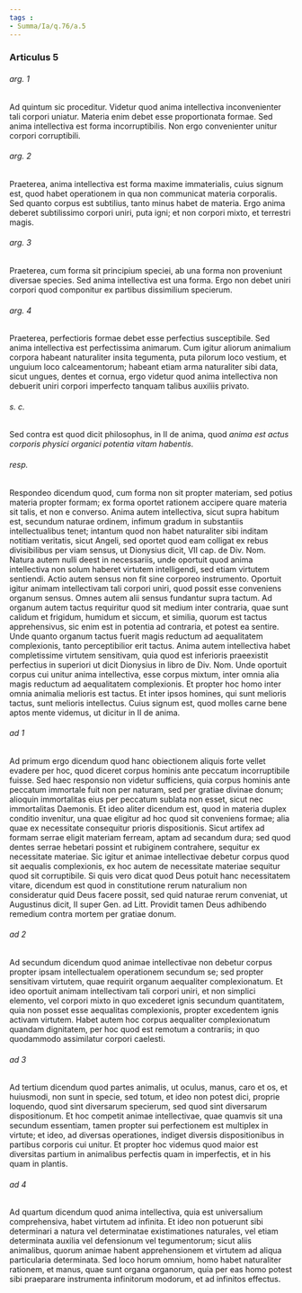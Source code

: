 ```yaml
---
tags : 
- Summa/Ia/q.76/a.5
---
```


### Articulus 5

###### arg. 1
Ad quintum sic proceditur. Videtur quod anima intellectiva inconvenienter tali corpori uniatur. Materia enim debet esse proportionata formae. Sed anima intellectiva est forma incorruptibilis. Non ergo convenienter unitur corpori corruptibili.

###### arg. 2
Praeterea, anima intellectiva est forma maxime immaterialis, cuius signum est, quod habet operationem in qua non communicat materia corporalis. Sed quanto corpus est subtilius, tanto minus habet de materia. Ergo anima deberet subtilissimo corpori uniri, puta igni; et non corpori mixto, et terrestri magis.

###### arg. 3
Praeterea, cum forma sit principium speciei, ab una forma non proveniunt diversae species. Sed anima intellectiva est una forma. Ergo non debet uniri corpori quod componitur ex partibus dissimilium specierum.

###### arg. 4
Praeterea, perfectioris formae debet esse perfectius susceptibile. Sed anima intellectiva est perfectissima animarum. Cum igitur aliorum animalium corpora habeant naturaliter insita tegumenta, puta pilorum loco vestium, et unguium loco calceamentorum; habeant etiam arma naturaliter sibi data, sicut ungues, dentes et cornua, ergo videtur quod anima intellectiva non debuerit uniri corpori imperfecto tanquam talibus auxiliis privato.

###### s. c.
Sed contra est quod dicit philosophus, in II de anima, quod *anima est actus corporis physici organici potentia vitam habentis*.

###### resp.
Respondeo dicendum quod, cum forma non sit propter materiam, sed potius materia propter formam; ex forma oportet rationem accipere quare materia sit talis, et non e converso. Anima autem intellectiva, sicut supra habitum est, secundum naturae ordinem, infimum gradum in substantiis intellectualibus tenet; intantum quod non habet naturaliter sibi inditam notitiam veritatis, sicut Angeli, sed oportet quod eam colligat ex rebus divisibilibus per viam sensus, ut Dionysius dicit, VII cap. de Div. Nom. Natura autem nulli deest in necessariis, unde oportuit quod anima intellectiva non solum haberet virtutem intelligendi, sed etiam virtutem sentiendi. Actio autem sensus non fit sine corporeo instrumento. Oportuit igitur animam intellectivam tali corpori uniri, quod possit esse conveniens organum sensus. Omnes autem alii sensus fundantur supra tactum. Ad organum autem tactus requiritur quod sit medium inter contraria, quae sunt calidum et frigidum, humidum et siccum, et similia, quorum est tactus apprehensivus, sic enim est in potentia ad contraria, et potest ea sentire. Unde quanto organum tactus fuerit magis reductum ad aequalitatem complexionis, tanto perceptibilior erit tactus. Anima autem intellectiva habet completissime virtutem sensitivam, quia quod est inferioris praeexistit perfectius in superiori ut dicit Dionysius in libro de Div. Nom. Unde oportuit corpus cui unitur anima intellectiva, esse corpus mixtum, inter omnia alia magis reductum ad aequalitatem complexionis. Et propter hoc homo inter omnia animalia melioris est tactus. Et inter ipsos homines, qui sunt melioris tactus, sunt melioris intellectus. Cuius signum est, quod molles carne bene aptos mente videmus, ut dicitur in II de anima.

###### ad 1
Ad primum ergo dicendum quod hanc obiectionem aliquis forte vellet evadere per hoc, quod diceret corpus hominis ante peccatum incorruptibile fuisse. Sed haec responsio non videtur sufficiens, quia corpus hominis ante peccatum immortale fuit non per naturam, sed per gratiae divinae donum; alioquin immortalitas eius per peccatum sublata non esset, sicut nec immortalitas Daemonis. Et ideo aliter dicendum est, quod in materia duplex conditio invenitur, una quae eligitur ad hoc quod sit conveniens formae; alia quae ex necessitate consequitur prioris dispositionis. Sicut artifex ad formam serrae eligit materiam ferream, aptam ad secandum dura; sed quod dentes serrae hebetari possint et rubiginem contrahere, sequitur ex necessitate materiae. Sic igitur et animae intellectivae debetur corpus quod sit aequalis complexionis, ex hoc autem de necessitate materiae sequitur quod sit corruptibile. Si quis vero dicat quod Deus potuit hanc necessitatem vitare, dicendum est quod in constitutione rerum naturalium non consideratur quid Deus facere possit, sed quid naturae rerum conveniat, ut Augustinus dicit, II super Gen. ad Litt. Providit tamen Deus adhibendo remedium contra mortem per gratiae donum.

###### ad 2
Ad secundum dicendum quod animae intellectivae non debetur corpus propter ipsam intellectualem operationem secundum se; sed propter sensitivam virtutem, quae requirit organum aequaliter complexionatum. Et ideo oportuit animam intellectivam tali corpori uniri, et non simplici elemento, vel corpori mixto in quo excederet ignis secundum quantitatem, quia non posset esse aequalitas complexionis, propter excedentem ignis activam virtutem. Habet autem hoc corpus aequaliter complexionatum quandam dignitatem, per hoc quod est remotum a contrariis; in quo quodammodo assimilatur corpori caelesti.

###### ad 3
Ad tertium dicendum quod partes animalis, ut oculus, manus, caro et os, et huiusmodi, non sunt in specie, sed totum, et ideo non potest dici, proprie loquendo, quod sint diversarum specierum, sed quod sint diversarum dispositionum. Et hoc competit animae intellectivae, quae quamvis sit una secundum essentiam, tamen propter sui perfectionem est multiplex in virtute; et ideo, ad diversas operationes, indiget diversis dispositionibus in partibus corporis cui unitur. Et propter hoc videmus quod maior est diversitas partium in animalibus perfectis quam in imperfectis, et in his quam in plantis.

###### ad 4
Ad quartum dicendum quod anima intellectiva, quia est universalium comprehensiva, habet virtutem ad infinita. Et ideo non potuerunt sibi determinari a natura vel determinatae existimationes naturales, vel etiam determinata auxilia vel defensionum vel tegumentorum; sicut aliis animalibus, quorum animae habent apprehensionem et virtutem ad aliqua particularia determinata. Sed loco horum omnium, homo habet naturaliter rationem, et manus, quae sunt organa organorum, quia per eas homo potest sibi praeparare instrumenta infinitorum modorum, et ad infinitos effectus.

